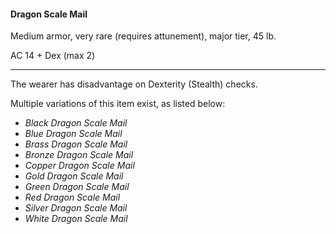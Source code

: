 #### Dragon Scale Mail

Medium armor, very rare (requires attunement), major tier, 45 lb.

AC 14 + Dex (max 2)

---

The wearer has disadvantage on Dexterity (Stealth) checks.

Multiple variations of this item exist, as listed below:

- *Black Dragon Scale Mail*
- *Blue Dragon Scale Mail*
- *Brass Dragon Scale Mail*
- *Bronze Dragon Scale Mail*
- *Copper Dragon Scale Mail*
- *Gold Dragon Scale Mail*
- *Green Dragon Scale Mail*
- *Red Dragon Scale Mail*
- *Silver Dragon Scale Mail*
- *White Dragon Scale Mail*